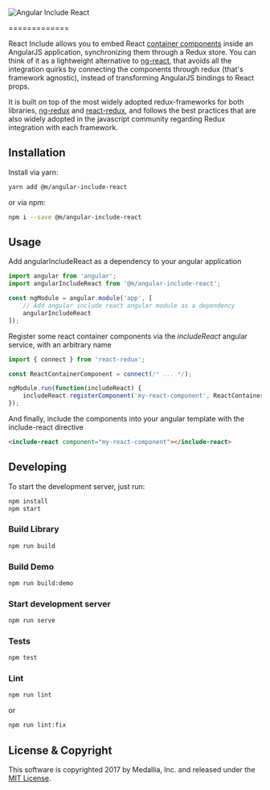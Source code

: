 ![Angular Include React](https://cloud.githubusercontent.com/assets/402730/25906472/1c77fd16-357b-11e7-9524-5d42ea2a76f6.jpg)

=============

React Include allows you to embed React [container components](https://medium.com/@learnreact/container-components-c0e67432e005) inside an AngularJS application, synchronizing them through a Redux store. You can think of it as a lightweight alternative to [ng-react](https://www.npmjs.com/package/ngreact), that avoids all the integration quirks by connecting the components through redux (that's framework agnostic), instead of transforming AngularJS bindings to React props.

It is built on top of the most widely adopted redux-frameworks for both libraries, [ng-redux](https://www.npmjs.com/package/ng-redux) and [react-redux](https://www.npmjs.com/package/react-redux), and follows the best practices that are also widely adopted in the javascript community regarding Redux integration with each framework.


## Installation

Install via yarn: 

```bash
yarn add @m/angular-include-react
```

or via npm:

```bash
npm i --save @m/angular-include-react
```

## Usage

Add angularIncludeReact as a dependency to your angular application

```javascript
import angular from 'angular';
import angularIncludeReact from '@m/angular-include-react';

const ngModule = angular.module('app', [
	// Add angular include react angular module as a dependency
	angularIncludeReact
]);
```

Register some react container components via the _includeReact_ angular service, with an arbitrary name

```javascript
import { connect } from 'react-redux';

const ReactContainerComponent = connect(/* ... */);

ngModule.run(function(includeReact) {
	includeReact.registerComponent('my-react-component', ReactContainerComponent);
});
```

And finally, include the components into your angular template with the include-react directive

```html
<include-react component="my-react-component"></include-react>
```

## Developing

To start the development server, just run:

```bash
npm install
npm start
```

### Build Library 

```bash
npm run build
```

### Build Demo 

```bash
npm run build:demo
```

### Start development server

```bash
npm run serve
```

### Tests

```bash
npm test
```

### Lint

```bash
npm run lint
```

or

```bash
npm run lint:fix
```

## License & Copyright
This software is copyrighted 2017 by Medallia, Inc. and released under the
[MIT License][1].

[1]: ./LICENSE


